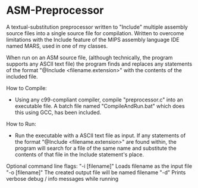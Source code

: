 ASM-Preprocessor
================

A textual-substitution preprocessor written to "Include" multiple assembly source files into a single source file for compilation. Written to overcome limitations with the Include feature of the MIPS assembly language IDE named MARS, used in one of my classes.

When run on an ASM source file, (although technically, the program supports any ASCII text file) the program finds and replaces any statements of the format "@Include <filename.extension>" with the contents of the included file.

How to Compile:
 - Using any c99-compliant compiler, compile "preprocessor.c" into an executable file. A batch file named "CompileAndRun.bat" which does this using GCC, has been included.

How to Run:
  - Run the executable with a ASCII text file as input. If any statements of the format "@Include <filename.extension>" are found within, the program will search for a file of the same name and substitute the contents of that file in the Include statement's place.
  
Optional command line flags:
 "-i [filename]" Loads filename as the input file
 "-o [filename]" The created output file will be named filename
 "-d" Prints verbose debug / info messages while running
